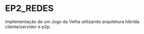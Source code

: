 # EP2_REDES
Implementação de um Jogo da Velha utilizando arquitetura híbrida cliente/servidor e p2p.
